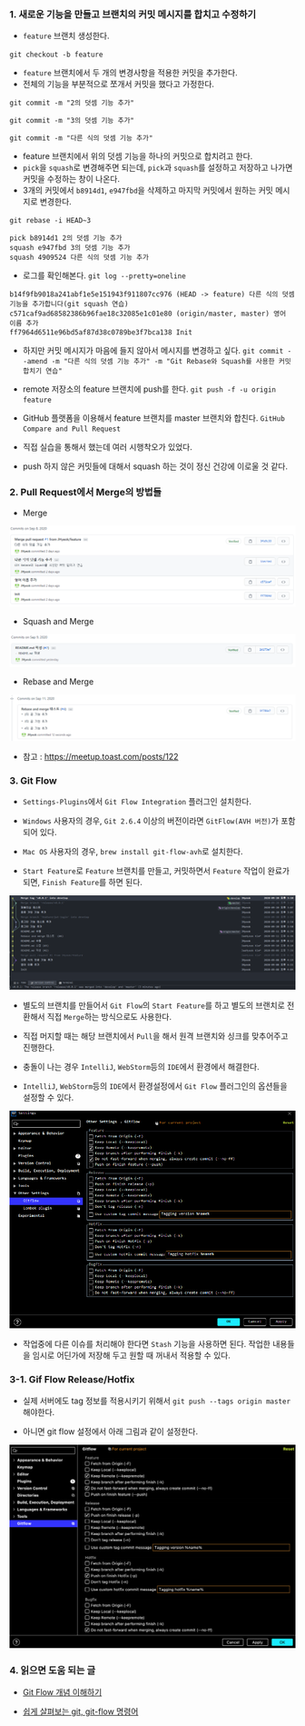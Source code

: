 ### 1. 새로운 기능을 만들고 브랜치의 커밋 메시지를 합치고 수정하기

- `feature` 브랜치 생성한다.

`git checkout -b feature`

- `feature` 브랜치에서 두 개의 변경사항을 적용한 커밋을 추가한다.
- 전체의 기능을 부분적으로 쪼개서 커밋을 했다고 가정한다.

`git commit -m "2의 덧셈 기능 추가"`

`git commit -m "3의 덧셈 기능 추가"`

`git commit -m "다른 식의 덧셈 기능 추가"`

- feature 브랜치에서 위의 덧셈 기능을 하나의 커밋으로 합치려고 한다.
- `pick`을 `squash`로 변경해주면 되는데, `pick`과 `squash`를 설정하고 저장하고 나가면 커밋을 수정하는 창이 나온다.
- 3개의 커밋에서 `b8914d1`, `e947fbd`을 삭제하고 마지막 커밋에서 원하는 커밋 메시지로 변경한다.

`git rebase -i HEAD~3`

```
pick b8914d1 2의 덧셈 기능 추가
squash e947fbd 3의 덧셈 기능 추가
squash 4909524 다른 식의 덧셈 기능 추가
```

- 로그를 확인해본다.
`git log --pretty=oneline`

```
b14f9fb9018a241abf1e5e151943f911807cc976 (HEAD -> feature) 다른 식의 덧셈 기능을 추가합니다(git squash 연습)
c571caf9ad68582386b96fae18c32085e1c01e80 (origin/master, master) 영어 이름 추가
ff7964d6511e96bd5af87d38c0789be3f7bca138 Init
```

- 하지만 커밋 메시지가 마음에 들지 않아서 메시지를 변경하고 싶다.
`git commit --amend -m "다른 식의 덧셈 기능 추가" -m "Git Rebase와 Squash를 사용한 커밋 합치기 연습"`

- remote 저장소의 feature 브랜치에 push를 한다.
`git push -f -u origin feature`

- GitHub 플랫폼을 이용해서 feature 브랜치를 master 브랜치와 합친다.
`GitHub Compare and Pull Request`

- 직접 실습을 통해서 했는데 여러 시행착오가 있었다.
- push 하지 않은 커밋들에 대해서 squash 하는 것이 정신 건강에 이로울 것 같다.

### 2. Pull Request에서 Merge의 방법들

- Merge

![Merge](./image/merge.png)

- Squash and Merge

![Squash-And-Merge](./image/squash-and-merge.png)

- Rebase and Merge

![Rebase-And-Merge](./image/rebase-and-merge.png)

- 참고 : https://meetup.toast.com/posts/122

### 3. Git Flow

- `Settings-Plugins`에서 `Git Flow Integration` 플러그인 설치한다.

- `Windows` 사용자의 경우, `Git 2.6.4` 이상의 버전이라면 `GitFlow(AVH 버전)`가 포함되어 있다.

- `Mac OS` 사용자의 경우, `brew install git-flow-avh`로 설치한다.

- `Start Feature`로 `Feature` 브랜치를 만들고, 커밋하면서 `Feature` 작업이 완료가 되면, `Finish Feature`를 하면 된다.

![git-flow](./image/git-flow.png)

- 별도의 브랜치를 만들어서 `Git Flow`의 `Start Feature`를 하고 별도의 브랜치로 전환해서 직접 `Merge`하는 방식으로도 사용한다.

- 직접 머지할 때는 해당 브랜치에서 `Pull`을 해서 원격 브랜치와 싱크를 맞추어주고 진행한다.

- 충돌이 나는 경우 `IntelliJ`, `WebStorm`등의 `IDE`에서 환경에서 해결한다.

- `IntelliJ`, `WebStorm`등의 `IDE`에서 환경설정에서 `Git Flow` 플러그인의 옵션들을 설정할 수 있다.

![git-flow-setting](./image/git-flow-setting.png)

- 작업중에 다른 이슈를 처리해야 한다면 `Stash` 기능을 사용하면 된다. 작업한 내용들을 임시로 어딘가에 저장해 두고 원할 때 꺼내서 적용할 수 있다.

### 3-1. Gif Flow Release/Hotfix

- 실제 서버에도 tag 정보를 적용시키기 위해서 `git push --tags origin master` 해야한다.

- 아니면 git flow 설정에서 아래 그림과 같이 설정한다.

![git-flow-setting-hotfix](./image/git-flow-setting-hotfix.png)

### 4. 읽으면 도움 되는 글

- [Git Flow 개념 이해하기](https://uxgjs.tistory.com/183)

- [쉽게 살펴보는 git, git-flow 명령어](https://moood.dev/git/git-command/)


